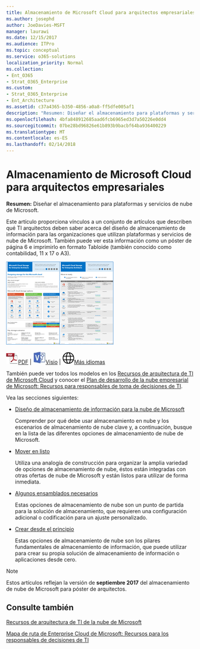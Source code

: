 ```yaml
---
title: Almacenamiento de Microsoft Cloud para arquitectos empresariales
ms.author: josephd
author: JoeDavies-MSFT
manager: laurawi
ms.date: 12/15/2017
ms.audience: ITPro
ms.topic: conceptual
ms.service: o365-solutions
localization_priority: Normal
ms.collection:
- Ent_O365
- Strat_O365_Enterprise
ms.custom:
- Strat_O365_Enterprise
- Ent_Architecture
ms.assetid: c37a4365-b350-4856-a0a8-ff5dfe005af1
description: "Resumen: Diseñar el almacenamiento para plataformas y servicios de nube de Microsoft."
ms.openlocfilehash: 4bfa848912685aad6fcb6965ed3d7a50226e0dd4
ms.sourcegitcommit: 07be28bd96826e61b893b9bacbf64ba936400229
ms.translationtype: MT
ms.contentlocale: es-ES
ms.lasthandoff: 02/14/2018
---
```

# <a name="microsoft-cloud-storage-for-enterprise-architects"></a>Almacenamiento de Microsoft Cloud para arquitectos empresariales

 **Resumen:** Diseñar el almacenamiento para plataformas y servicios de nube de Microsoft.
  
Este artículo proporciona vínculos a un conjunto de artículos que describen qué TI arquitectos deben saber acerca del diseño de almacenamiento de información para las organizaciones que utilizan plataformas y servicios de nube de Microsoft. También puede ver esta información como un póster de página 6 e imprimirlo en formato Tabloide (también conocido como contabilidad, 11 x 17 o A3).
  
[![Imagen de miniatura para el modelo de almacenamiento de nube de Microsoft](images/0d4e2eb9-1109-4b3b-bf9e-2f3eff2e2cc4.png)  
](https://www.microsoft.com/download/details.aspx?id=49552)
  
![Archivo PDF](images/ITPro_Other_PDFicon.png)[PDF](https://go.microsoft.com/fwlink/p/?linkid=842079) | ![Archivo de Visio](images/ITPro_Other_VisioIcon.jpg)[Visio](https://go.microsoft.com/fwlink/p/?linkid=842080) | ![Ver una página con versiones en otros idiomas](images/e16c992d-b0f8-48ae-bf44-db7a9fcaab9e.png)[Más idiomas](https://www.microsoft.com/download/details.aspx?id=49552)
  
También puede ver todos los modelos en los [Recursos de arquitectura de TI de Microsoft Cloud](microsoft-cloud-it-architecture-resources.md) y conocer el [Plan de desarrollo de la nube empresarial de Microsoft: Recursos para responsables de toma de decisiones de TI](https://aka.ms/cloudarchitecture).
  
Vea las secciones siguientes:
  
- [Diseño de almacenamiento de información para la nube de Microsoft](designing-storage-for-the-microsoft-cloud.md)
    
    Comprender por qué debe usar almacenamiento en nube y los escenarios de almacenamiento de nube clave y, a continuación, busque en la lista de las diferentes opciones de almacenamiento de nube de Microsoft.
    
- [Mover en listo](move-in-ready.md)
    
    Utiliza una analogía de construcción para organizar la amplia variedad de opciones de almacenamiento de nube, éstos están integradas con otras ofertas de nube de Microsoft y están listos para utilizar de forma inmediata.
    
- [Algunos ensamblados necesarios](some-assembly-required.md)
    
    Estas opciones de almacenamiento de nube son un punto de partida para la solución de almacenamiento, que requieren una configuración adicional o codificación para un ajuste personalizado.
    
- [Crear desde el principio](build-from-the-ground-up.md)
    
    Estas opciones de almacenamiento de nube son los pilares fundamentales de almacenamiento de información, que puede utilizar para crear su propia solución de almacenamiento de información o aplicaciones desde cero.
    
> [!NOTE]
> Estos artículos reflejan la versión de **septiembre 2017** del almacenamiento de nube de Microsoft para póster de arquitectos.
  
## <a name="see-also"></a>Consulte también

[Recursos de arquitectura de TI de la nube de Microsoft](microsoft-cloud-it-architecture-resources.md)

[Mapa de ruta de Enterprise Cloud de Microsoft: Recursos para los responsables de decisiones de TI](https://sway.com/FJ2xsyWtkJc2taRD)



